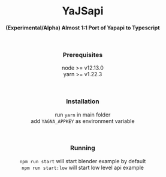 <div align="center">
  <h1>Ya<b>JS</b>api</h1>
  <p>
    <strong>(Experimental/Alpha) Almost 1:1 Port of Yapapi to Typescript</strong>
  </p>
  <br/>
  <h3>Prerequisites</h3>
  <dl>
    <dt>node >= v12.13.0</dt>
    <dt>yarn >= v1.22.3</dt>
  </dl>
  <br/>
  <h3>Installation</h3>
  <dl>
    <dt>run <code>yarn</code> in main folder</dt>
    <dt>add <code>YAGNA_APPKEY</code> as environment variable</dt>
  </dl>
  <br/>
  <h3>Running</h3>
  <dl>
    <dt><code>npm run start</code> will start blender example by default</dt>
    <dt><code>npm run start:low</code> will start low level api example</dt>
  </dl>
</div>

